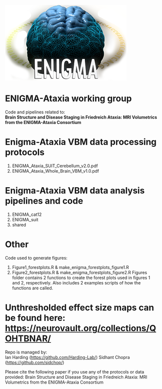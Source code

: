 ![alt text](https://github.com/Harding-Lab/enigma-ataxia/blob/master/ENIGMA_cat12/enigma.png?raw=true)

# ENIGMA-Ataxia working group
Code and pipelines related to: \
**Brain Structure and Disease Staging in Friedreich Ataxia: MRI Volumetrics from the ENIGMA-Ataxia Consortium**


# Enigma-Ataxia VBM data processing protocols
1) ENIGMA_Ataxia_SUIT_Cerebellum_v2.0.pdf
2) ENIGMA_Ataxia_Whole_Brain_VBM_v1.0.pdf

# Enigma-Ataxia VBM data analysis pipelines and code
1) ENIGMA_cat12
2) ENIGMA_suit
3) shared

# Other 
Code used to generate figures: 
1) Figure1_forestplots.R & make_enigma_forestplots_figure1.R 
2) Figure2_forestplots.R & make_enigma_forestplots_figure2.R 
Figures folder contains 2 functions to create the forest plots used in figures 1 and 2, respectively. Also includes 2 examples scripts of how the functions are called.

# Unthresholded effect size maps can be found here:  https://neurovault.org/collections/QOHTBNAR/

Repo is managed by: \
Ian Harding (https://github.com/Harding-Lab/)
Sidhant Chopra (https://github.com/sidchop/)


Please cite the following paper if you use any of the protocols or data provided: Brain Structure and Disease Staging in Friedreich Ataxia: MRI Volumetrics from the ENIGMA-Ataxia Consortium
